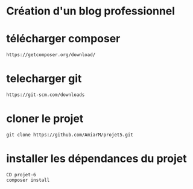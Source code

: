 # Création d'un blog professionnel
# télécharger composer
```https://getcomposer.org/download/```
# telecharger git 
```https://git-scm.com/downloads```
# cloner le projet
```git clone https://github.com/AmiarM/projet5.git```
# installer les dépendances du projet
```
CD projet-6
composer install
```
